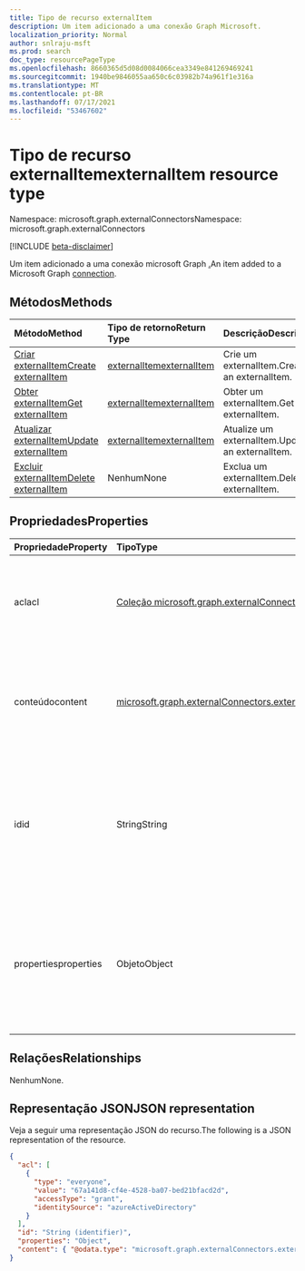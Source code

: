 ```yaml
---
title: Tipo de recurso externalItem
description: Um item adicionado a uma conexão Graph Microsoft.
localization_priority: Normal
author: snlraju-msft
ms.prod: search
doc_type: resourcePageType
ms.openlocfilehash: 8660365d5d08d0084066cea3349e841269469241
ms.sourcegitcommit: 1940be9846055aa650c6c03982b74a961f1e316a
ms.translationtype: MT
ms.contentlocale: pt-BR
ms.lasthandoff: 07/17/2021
ms.locfileid: "53467602"
---
```

# <a name="externalitem-resource-type"></a><span data-ttu-id="7903a-103">Tipo de recurso externalItem</span><span class="sxs-lookup"><span data-stu-id="7903a-103">externalItem resource type</span></span>

<span data-ttu-id="7903a-104">Namespace: microsoft.graph.externalConnectors</span><span class="sxs-lookup"><span data-stu-id="7903a-104">Namespace: microsoft.graph.externalConnectors</span></span>

[!INCLUDE [beta-disclaimer](../../includes/beta-disclaimer.md)]

<span data-ttu-id="7903a-105">Um item adicionado a uma conexão microsoft Graph [.](externalconnectors-externalconnection.md)</span><span class="sxs-lookup"><span data-stu-id="7903a-105">An item added to a Microsoft Graph [connection](externalconnectors-externalconnection.md).</span></span>

## <a name="methods"></a><span data-ttu-id="7903a-106">Métodos</span><span class="sxs-lookup"><span data-stu-id="7903a-106">Methods</span></span>

| <span data-ttu-id="7903a-107">Método</span><span class="sxs-lookup"><span data-stu-id="7903a-107">Method</span></span>                                                        | <span data-ttu-id="7903a-108">Tipo de retorno</span><span class="sxs-lookup"><span data-stu-id="7903a-108">Return Type</span></span>                     | <span data-ttu-id="7903a-109">Descrição</span><span class="sxs-lookup"><span data-stu-id="7903a-109">Description</span></span> |
|:--------------------------------------------------------------|:--------------------------------|:--|
| [<span data-ttu-id="7903a-110">Criar externalItem</span><span class="sxs-lookup"><span data-stu-id="7903a-110">Create externalItem</span></span>](../api/externalconnectors-externalconnection-put-items.md) | [<span data-ttu-id="7903a-111">externalItem</span><span class="sxs-lookup"><span data-stu-id="7903a-111">externalItem</span></span>](externalconnectors-externalitem.md) | <span data-ttu-id="7903a-112">Crie um externalItem.</span><span class="sxs-lookup"><span data-stu-id="7903a-112">Create an externalItem.</span></span> |
| [<span data-ttu-id="7903a-113">Obter externalItem</span><span class="sxs-lookup"><span data-stu-id="7903a-113">Get externalItem</span></span>](../api/externalconnectors-externalitem-get.md)                | [<span data-ttu-id="7903a-114">externalItem</span><span class="sxs-lookup"><span data-stu-id="7903a-114">externalItem</span></span>](externalconnectors-externalitem.md) | <span data-ttu-id="7903a-115">Obter um externalItem.</span><span class="sxs-lookup"><span data-stu-id="7903a-115">Get an externalItem.</span></span>    |
| [<span data-ttu-id="7903a-116">Atualizar externalItem</span><span class="sxs-lookup"><span data-stu-id="7903a-116">Update externalItem</span></span>](../api/externalconnectors-externalitem-update.md)          | [<span data-ttu-id="7903a-117">externalItem</span><span class="sxs-lookup"><span data-stu-id="7903a-117">externalItem</span></span>](externalconnectors-externalitem.md) | <span data-ttu-id="7903a-118">Atualize um externalItem.</span><span class="sxs-lookup"><span data-stu-id="7903a-118">Update an externalItem.</span></span> |
| [<span data-ttu-id="7903a-119">Excluir externalItem</span><span class="sxs-lookup"><span data-stu-id="7903a-119">Delete externalItem</span></span>](../api/externalconnectors-externalitem-delete.md)          | <span data-ttu-id="7903a-120">Nenhum</span><span class="sxs-lookup"><span data-stu-id="7903a-120">None</span></span>                            | <span data-ttu-id="7903a-121">Exclua um externalItem.</span><span class="sxs-lookup"><span data-stu-id="7903a-121">Delete an externalItem.</span></span> |

## <a name="properties"></a><span data-ttu-id="7903a-122">Propriedades</span><span class="sxs-lookup"><span data-stu-id="7903a-122">Properties</span></span>

| <span data-ttu-id="7903a-123">Propriedade</span><span class="sxs-lookup"><span data-stu-id="7903a-123">Property</span></span>   | <span data-ttu-id="7903a-124">Tipo</span><span class="sxs-lookup"><span data-stu-id="7903a-124">Type</span></span>                     | <span data-ttu-id="7903a-125">Descrição</span><span class="sxs-lookup"><span data-stu-id="7903a-125">Description</span></span>                          |
|:-----------|:-------------------------|:-------------------------------------|
| <span data-ttu-id="7903a-126">acl</span><span class="sxs-lookup"><span data-stu-id="7903a-126">acl</span></span>        | <span data-ttu-id="7903a-127">[Coleção microsoft.graph.externalConnectors.acl](externalconnectors-acl.md)</span><span class="sxs-lookup"><span data-stu-id="7903a-127">[microsoft.graph.externalConnectors.acl](externalconnectors-acl.md) collection</span></span> | <span data-ttu-id="7903a-128">Uma matriz de entradas de controle de acesso.</span><span class="sxs-lookup"><span data-stu-id="7903a-128">An array of access control entries.</span></span> <span data-ttu-id="7903a-129">Cada entrada especifica o acesso concedido a um usuário ou grupo.</span><span class="sxs-lookup"><span data-stu-id="7903a-129">Each entry specifies the access granted to a user or group.</span></span> <span data-ttu-id="7903a-130">Obrigatório.</span><span class="sxs-lookup"><span data-stu-id="7903a-130">Required.</span></span> |
| <span data-ttu-id="7903a-131">conteúdo</span><span class="sxs-lookup"><span data-stu-id="7903a-131">content</span></span>    | [<span data-ttu-id="7903a-132">microsoft.graph.externalConnectors.externalItemContent</span><span class="sxs-lookup"><span data-stu-id="7903a-132">microsoft.graph.externalConnectors.externalItemContent</span></span>](externalconnectors-externalitemcontent.md) | <span data-ttu-id="7903a-133">Uma representação em texto sem texto do conteúdo do item.</span><span class="sxs-lookup"><span data-stu-id="7903a-133">A plain-text  representation of the contents of the item.</span></span> <span data-ttu-id="7903a-134">O texto nesta propriedade é indexado em texto completo.</span><span class="sxs-lookup"><span data-stu-id="7903a-134">The text in this property is full-text indexed.</span></span> <span data-ttu-id="7903a-135">Opcional.</span><span class="sxs-lookup"><span data-stu-id="7903a-135">Optional.</span></span> |
| <span data-ttu-id="7903a-136">id</span><span class="sxs-lookup"><span data-stu-id="7903a-136">id</span></span>         | <span data-ttu-id="7903a-137">String</span><span class="sxs-lookup"><span data-stu-id="7903a-137">String</span></span>                   | <span data-ttu-id="7903a-138">ID exclusiva fornecida pelo desenvolvedor do item dentro do [externalConnection](externalconnectors-externalconnection.md).</span><span class="sxs-lookup"><span data-stu-id="7903a-138">Developer-provided unique ID of the item within the containing [externalConnection](externalconnectors-externalconnection.md).</span></span> <span data-ttu-id="7903a-139">Deve ser alfanumérico e um máximo de 128 caracteres.</span><span class="sxs-lookup"><span data-stu-id="7903a-139">Must be alphanumeric and a maximum of 128 characters.</span></span> <span data-ttu-id="7903a-140">Obrigatório.</span><span class="sxs-lookup"><span data-stu-id="7903a-140">Required.</span></span> |
| <span data-ttu-id="7903a-141">properties</span><span class="sxs-lookup"><span data-stu-id="7903a-141">properties</span></span> | <span data-ttu-id="7903a-142">Objeto</span><span class="sxs-lookup"><span data-stu-id="7903a-142">Object</span></span>                   | <span data-ttu-id="7903a-143">Um pacote de propriedades com as propriedades do item.</span><span class="sxs-lookup"><span data-stu-id="7903a-143">A property bag with the properties of the item.</span></span> <span data-ttu-id="7903a-144">As propriedades DEVEM estar em conformidade [com o esquema](externalconnectors-schema.md) definido para [externalConnection](externalconnectors-externalconnection.md).</span><span class="sxs-lookup"><span data-stu-id="7903a-144">The properties MUST conform to the [schema](externalconnectors-schema.md) defined for the [externalConnection](externalconnectors-externalconnection.md).</span></span> <span data-ttu-id="7903a-145">Obrigatório.</span><span class="sxs-lookup"><span data-stu-id="7903a-145">Required.</span></span> |

## <a name="relationships"></a><span data-ttu-id="7903a-146">Relações</span><span class="sxs-lookup"><span data-stu-id="7903a-146">Relationships</span></span>

<span data-ttu-id="7903a-147">Nenhum</span><span class="sxs-lookup"><span data-stu-id="7903a-147">None.</span></span>

## <a name="json-representation"></a><span data-ttu-id="7903a-148">Representação JSON</span><span class="sxs-lookup"><span data-stu-id="7903a-148">JSON representation</span></span>

<span data-ttu-id="7903a-149">Veja a seguir uma representação JSON do recurso.</span><span class="sxs-lookup"><span data-stu-id="7903a-149">The following is a JSON representation of the resource.</span></span>

<!-- {
  "blockType": "resource",
  "optionalProperties": [
  ],
  "@odata.type": "microsoft.graph.externalConnectors.externalItem",
  "keyProperty": "id"
}-->

```json
{
  "acl": [
    {
      "type": "everyone",
      "value": "67a141d8-cf4e-4528-ba07-bed21bfacd2d",
      "accessType": "grant",
      "identitySource": "azureActiveDirectory"
    }
  ],
  "id": "String (identifier)",
  "properties": "Object",
  "content": { "@odata.type": "microsoft.graph.externalConnectors.externalItemContent" }
}
```

<!-- uuid: 16cd6b66-4b1a-43a1-adaf-3a886856ed98
2019-02-04 14:57:30 UTC -->
<!-- {
  "type": "#page.annotation",
  "description": "externalItem resource",
  "keywords": "",
  "section": "documentation",
  "tocPath": "",
  "suppressions": [
    "Error: microsoft.graph.externalConnectors.externalItem/properties:\r\n      Referenced type microsoft.graph.object is not defined in the doc set! Potential suggestion: microsoft.graph.directoryObject"
  ]
}-->
